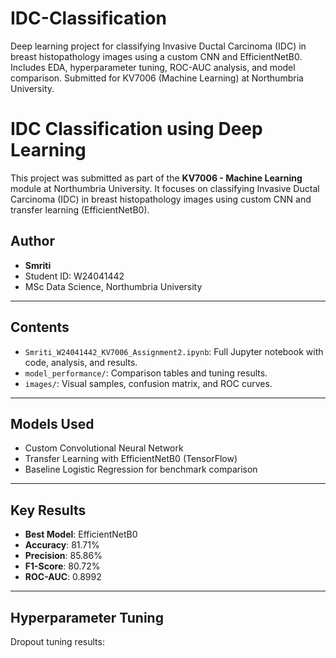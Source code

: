 # IDC-Classification
Deep learning project for classifying Invasive Ductal Carcinoma (IDC) in breast histopathology images using a custom CNN and EfficientNetB0. Includes EDA, hyperparameter tuning, ROC-AUC analysis, and model comparison. Submitted for KV7006 (Machine Learning) at Northumbria University.
# IDC Classification using Deep Learning

This project was submitted as part of the **KV7006 - Machine Learning** module at Northumbria University. It focuses on classifying Invasive Ductal Carcinoma (IDC) in breast histopathology images using custom CNN and transfer learning (EfficientNetB0).

## Author
- **Smriti**  
- Student ID: W24041442  
- MSc Data Science, Northumbria University

---

## Contents
- `Smriti_W24041442_KV7006_Assignment2.ipynb`: Full Jupyter notebook with code, analysis, and results.
- `model_performance/`: Comparison tables and tuning results.
- `images/`: Visual samples, confusion matrix, and ROC curves.

---

## Models Used
- Custom Convolutional Neural Network
- Transfer Learning with EfficientNetB0 (TensorFlow)
- Baseline Logistic Regression for benchmark comparison

---

## Key Results
- **Best Model**: EfficientNetB0
- **Accuracy**: 81.71%
- **Precision**: 85.86%
- **F1-Score**: 80.72%
- **ROC-AUC**: 0.8992

---

## Hyperparameter Tuning
Dropout tuning results:
